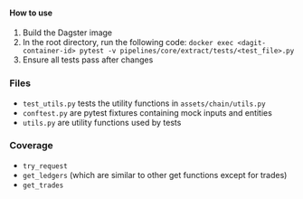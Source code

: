 #### How to use
1. Build the Dagster image
2. In the root directory, run the following code:
`docker exec <dagit-container-id> pytest -v pipelines/core/extract/tests/<test_file>.py`
3. Ensure all tests pass after changes

### Files
- `test_utils.py` tests the utility functions in `assets/chain/utils.py`
- `conftest.py` are pytest fixtures containing mock inputs and entities
- `utils.py` are utility functions used by tests

### Coverage
- `try_request`
- `get_ledgers` (which are similar to other get functions except for trades)
- `get_trades`